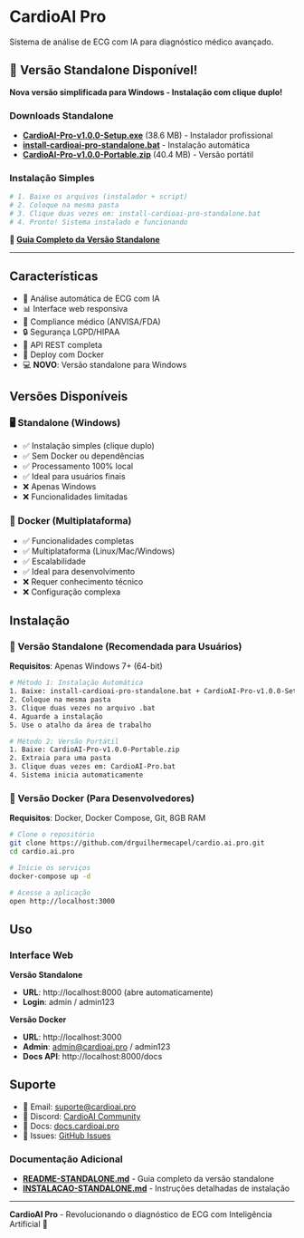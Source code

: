 # CardioAI Pro

Sistema de análise de ECG com IA para diagnóstico médico avançado.

## 🚀 Versão Standalone Disponível!

**Nova versão simplificada para Windows - Instalação com clique duplo!**

### Downloads Standalone
- **[CardioAI-Pro-v1.0.0-Setup.exe](CardioAI-Pro-v1.0.0-Setup.exe)** (38.6 MB) - Instalador profissional
- **[install-cardioai-pro-standalone.bat](install-cardioai-pro-standalone.bat)** - Instalação automática
- **[CardioAI-Pro-v1.0.0-Portable.zip](CardioAI-Pro-v1.0.0-Portable.zip)** (40.4 MB) - Versão portátil

### Instalação Simples
```bash
# 1. Baixe os arquivos (instalador + script)
# 2. Coloque na mesma pasta
# 3. Clique duas vezes em: install-cardioai-pro-standalone.bat
# 4. Pronto! Sistema instalado e funcionando
```

**📖 [Guia Completo da Versão Standalone](README-STANDALONE.md)**

---

## Características

- 🔬 Análise automática de ECG com IA
- 📊 Interface web responsiva
- 🏥 Compliance médico (ANVISA/FDA)
- 🔒 Segurança LGPD/HIPAA
- 📱 API REST completa
- 🚀 Deploy com Docker
- 💻 **NOVO**: Versão standalone para Windows

## Versões Disponíveis

### 🖥️ Standalone (Windows)
- ✅ Instalação simples (clique duplo)
- ✅ Sem Docker ou dependências
- ✅ Processamento 100% local
- ✅ Ideal para usuários finais
- ❌ Apenas Windows
- ❌ Funcionalidades limitadas

### 🐳 Docker (Multiplataforma)
- ✅ Funcionalidades completas
- ✅ Multiplataforma (Linux/Mac/Windows)
- ✅ Escalabilidade
- ✅ Ideal para desenvolvimento
- ❌ Requer conhecimento técnico
- ❌ Configuração complexa

## Instalação

### 🎯 Versão Standalone (Recomendada para Usuários)

**Requisitos**: Apenas Windows 7+ (64-bit)

```bash
# Método 1: Instalação Automática
1. Baixe: install-cardioai-pro-standalone.bat + CardioAI-Pro-v1.0.0-Setup.exe
2. Coloque na mesma pasta
3. Clique duas vezes no arquivo .bat
4. Aguarde a instalação
5. Use o atalho da área de trabalho

# Método 2: Versão Portátil
1. Baixe: CardioAI-Pro-v1.0.0-Portable.zip
2. Extraia para uma pasta
3. Clique duas vezes em: CardioAI-Pro.bat
4. Sistema inicia automaticamente
```

### 🐳 Versão Docker (Para Desenvolvedores)

**Requisitos**: Docker, Docker Compose, Git, 8GB RAM

```bash
# Clone o repositório
git clone https://github.com/drguilhermecapel/cardio.ai.pro.git
cd cardio.ai.pro

# Inicie os serviços
docker-compose up -d

# Acesse a aplicação
open http://localhost:3000
```

## Uso

### Interface Web

**Versão Standalone**
- **URL**: http://localhost:8000 (abre automaticamente)
- **Login**: admin / admin123

**Versão Docker**
- **URL**: http://localhost:3000
- **Admin**: admin@cardioai.pro / admin123
- **Docs API**: http://localhost:8000/docs

## Suporte

- 📧 Email: suporte@cardioai.pro
- 💬 Discord: [CardioAI Community](https://discord.gg/cardioai)
- 📖 Docs: [docs.cardioai.pro](https://docs.cardioai.pro)
- 🐛 Issues: [GitHub Issues](https://github.com/drguilhermecapel/cardio.ai.pro/issues)

### Documentação Adicional
- **[README-STANDALONE.md](README-STANDALONE.md)** - Guia completo da versão standalone
- **[INSTALACAO-STANDALONE.md](INSTALACAO-STANDALONE.md)** - Instruções detalhadas de instalação

---

**CardioAI Pro** - Revolucionando o diagnóstico de ECG com Inteligência Artificial 🚀
